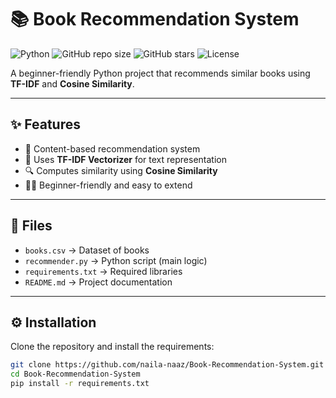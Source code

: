 # 📚 Book Recommendation System

![Python](https://img.shields.io/badge/Python-3.8%2B-blue)
![GitHub repo size](https://img.shields.io/github/repo-size/naila-naaz/Book-Recommendation-System)
![GitHub stars](https://img.shields.io/github/stars/naila-naaz/Book-Recommendation-System?style=social)
![License](https://img.shields.io/badge/License-MIT-green)

A beginner-friendly Python project that recommends similar books using **TF-IDF** and **Cosine Similarity**.  

---

## ✨ Features
- 📖 Content-based recommendation system  
- 🧮 Uses **TF-IDF Vectorizer** for text representation  
- 🔍 Computes similarity using **Cosine Similarity**  
- 👩‍💻 Beginner-friendly and easy to extend  

---

## 📂 Files
- `books.csv` → Dataset of books  
- `recommender.py` → Python script (main logic)  
- `requirements.txt` → Required libraries  
- `README.md` → Project documentation  

---

## ⚙️ Installation

Clone the repository and install the requirements:

```bash
git clone https://github.com/naila-naaz/Book-Recommendation-System.git
cd Book-Recommendation-System
pip install -r requirements.txt
